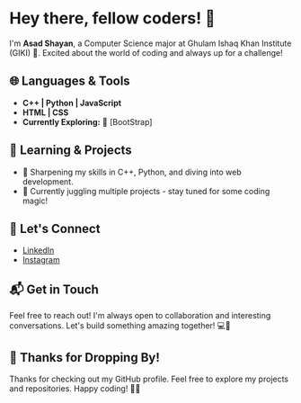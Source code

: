 # Hey there, fellow coders! 👋

I'm **Asad Shayan**, a Computer Science major at Ghulam Ishaq Khan Institute (GIKI) 🚀. Excited about the world of coding and always up for a challenge!

## 🌐 Languages & Tools

- **C++ | Python | JavaScript**
- **HTML | CSS**
- **Currently Exploring:** 🚀 [BootStrap]

## 🌱 Learning & Projects

- 📘 Sharpening my skills in C++, Python, and diving into web development.
- 🚀 Currently juggling multiple projects - stay tuned for some coding magic!

## 🤝 Let's Connect

- [LinkedIn](https://www.linkedin.com/in/asad-shayan-b5b682297?utm_source=share&utm_campaign=share_via&utm_content=profile&utm_medium=ios_app)
- [Instagram](https://www.instagram.com/is_shayan_missing?igsh=MzRlODBiNWFlZA==)


## 📬 Get in Touch

Feel free to reach out! I'm always open to collaboration and interesting conversations. Let's build something amazing together! 💻🌈

## 🎉 Thanks for Dropping By!

Thanks for checking out my GitHub profile. Feel free to explore my projects and repositories. Happy coding! 🚀✨
